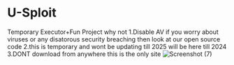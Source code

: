 # U-Sploit
Temporary Executor+Fun Project why not
1.Disable AV if you worry about viruses or any disatorous security breaching then look at our open source code
2.this is temporary and wont be updating till 2025 will be here till 2024
3.DONT download from anywhere this is the only site
![Screenshot (7)](https://github.com/user-attachments/assets/8705f3b8-86bd-4fd2-822b-5a612586211e)
